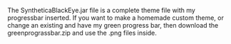 The SyntheticaBlackEye.jar file is a complete theme file with my progressbar inserted. If you want to make a homemade custom theme, or change an existing and have my green progress bar, then download the greenprograssbar.zip and use the .png files inside.
